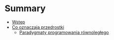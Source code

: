 # Summary

* [Wstęp](README.md)
* [Co oznaczają przedrostki](chapter1.md)
   * [Paradygmaty programowania równoległego](paradygmaty_programowania_rownoleglego.md)

